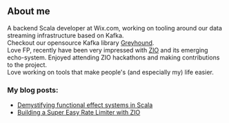 ## About me
A backend Scala developer at Wix.com, working on tooling around our data streaming infrastructure based on Kafka.\
Checkout our opensource Kafka library [Greyhound](https://github.com/wix/greyhound).\
Love FP, recently have been very impressed with [ZIO](https://zio.dev) and its emerging echo-system. Enjoyed attending ZIO hackathons and making contributions to the project.\
Love working on tools that make people's (and especially my) life easier.


### My blog posts:

* [Demystifying functional effect systems in Scala](https://medium.com/wix-engineering/demystifying-functional-effect-systems-in-scala-14419039a423)
* [Building a Super Easy Rate Limiter with ZIO](https://medium.com/wix-engineering/building-a-super-easy-rate-limiter-with-zio-88f1ccb49776)

